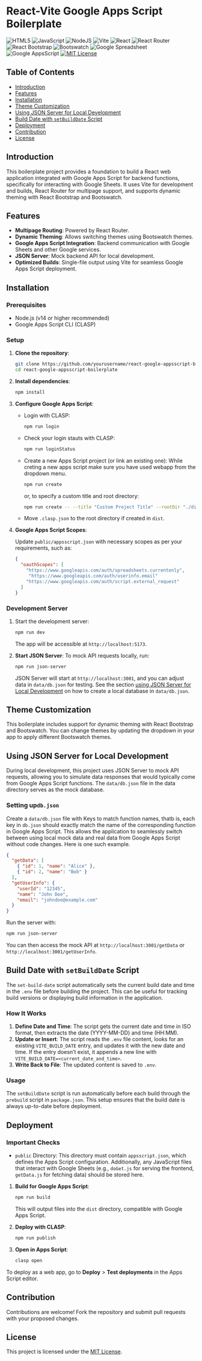 # React-Vite Google Apps Script Boilerplate

![HTML5](https://img.shields.io/badge/html5-%23E34F26.svg?style=for-the-badge&logo=html5&logoColor=white) 
![JavaScript](https://img.shields.io/badge/javascript-%23323330.svg?style=for-the-badge&logo=javascript&logoColor=%23F7DF1E)
![NodeJS](https://img.shields.io/badge/node.js-%2343853D.svg?style=for-the-badge&logo=node.js&logoColor=white)
![Vite](https://img.shields.io/badge/Vite-%23646CFF.svg?style=for-the-badge&logo=vite&logoColor=white)
![React](https://img.shields.io/badge/react-%2320232a.svg?style=for-the-badge&logo=react&logoColor=%2361DAFB)
![React Router](https://img.shields.io/badge/React_Router-CA4245?style=for-the-badge&logo=react-router&logoColor=white)
![React Bootstrap](https://img.shields.io/badge/React_Bootstrap-%23563D7C.svg?style=for-the-badge&logo=bootstrap&logoColor=white)
![Bootswatch](https://img.shields.io/badge/Bootswatch-%23563D7C.svg?style=for-the-badge&logo=bootstrap&logoColor=white)
![Google Spreadsheet](https://img.shields.io/badge/Google%20Sheet-4285F4?style=for-the-badge&logo=googlesheet&logoColor=white)
![Google AppsScript](https://img.shields.io/badge/Google%20AppsScript-4285F4?style=for-the-badge&logo=googleappsscript&logoColor=white)
[![MIT License](https://img.shields.io/badge/License-MIT-green.svg)](https://choosealicense.com/licenses/mit/)


## Table of Contents

- [Introduction](#introduction)
- [Features](#features)
- [Installation](#installation)
- [Theme Customization](#theme-customization)
- [Using JSON Server for Local Development](#using-json-server-for-local-development)
- [Build Date with `setBuildDate` Script](#build-date-with-setbuilddate-script)
- [Deployment](#deployment)
- [Contribution](#contribution)
- [License](#license)

## Introduction

This boilerplate project provides a foundation to build a React web application integrated with Google Apps Script for backend functions, specifically for interacting with Google Sheets. It uses Vite for development and builds, React Router for multipage support, and supports dynamic theming with React Bootstrap and Bootswatch.

## Features

- **Multipage Routing**: Powered by React Router.
- **Dynamic Theming**: Allows switching themes using Bootswatch themes.
- **Google Apps Script Integration**: Backend communication with Google Sheets and other Google services.
- **JSON Server**: Mock backend API for local development.
- **Optimized Builds**: Single-file output using Vite for seamless Google Apps Script deployment.

## Installation

### Prerequisites

- Node.js (v14 or higher recommended)
- Google Apps Script CLI (CLASP)

### Setup

1. **Clone the repository**:

    ```bash
    git clone https://github.com/yourusername/react-google-appsscript-boilerplate.git
    cd react-google-appsscript-boilerplate
    ```

2. **Install dependencies**:

    ```bash
    npm install
    ```

3. **Configure Google Apps Script**:

    - Login with CLASP:
      ```bash
      npm run login
      ```
    - Check your login stauts with CLASP:
      ```bash
      npm run loginStatus
      ```
    - Create a new Apps Script project (or link an existing one):
    While creting a new apps script make sure you have used webapp from the dropdown menu.
     
      ```bash
      npm run create
      ```
      or, to specify a custom title and root directory:

      ```bash
      npm run create -- --title "Custom Project Title" --rootDir "./dist"
      ```

    - Move `.clasp.json` to the root directory if created in `dist`.

4. **Google Apps Script Scopes**:

   Update `public/appsscript.json` with necessary scopes as per your requirements, such as:

   ```json
   {
     "oauthScopes": [
       "https://www.googleapis.com/auth/spreadsheets.currentonly",
        "https://www.googleapis.com/auth/userinfo.email"
       "https://www.googleapis.com/auth/script.external_request"
     ]
   }
   ```

### Development Server

1. Start the development server:
   ```bash
   npm run dev
   ```

   The app will be accessible at `http://localhost:5173`.

2. **Start JSON Server**:
   To mock API requests locally, run:
   ```bash
   npm run json-server
   ```

   JSON Server will start at `http://localhost:3001`, and you can adjust data in `data/db.json` for testing. See the section [using JSON Server for Local Development](#using-json-server-for-local-development) on how to create a local database in `data/db.json`.

## Theme Customization

This boilerplate includes support for dynamic theming with React Bootstrap and Bootswatch. You can change themes by updating the dropdown in your app to apply different Bootswatch themes.

## Using JSON Server for Local Development

During local development, this project uses JSON Server to mock API requests, allowing you to simulate data responses that would typically come from Google Apps Script functions. The `data/db.json` file in the data directory serves as the mock database.

### Setting up`db.json`

Create a `data/db.json` file with Keys to match function names, thatb is, each key in `db.json` should exactly match the name of the corresponding function in Google Apps Script. This allows the application to seamlessly switch between using local mock data and real data from Google Apps Script without code changes. Here is one such example. 

```json
{
  "getData": [
    { "id": 1, "name": "Alice" },
    { "id": 2, "name": "Bob" }
  ],
  "getUserInfo": {
    "userId": "12345",
    "name": "John Doe",
    "email": "johndoe@example.com"
  }
}
```

Run the server with:

```bash
npm run json-server
```

You can then access the mock API at `http://localhost:3001/getData` or `http://localhost:3001/getUserInfo`.


## Build Date with `setBuildDate` Script

The `set-build-date` script automatically sets the current build date and time in the `.env` file before building the project. This can be useful for tracking build versions or displaying build information in the application.

### How It Works

1. **Define Date and Time**: The script gets the current date and time in ISO format, then extracts the date (YYYY-MM-DD) and time (HH:MM).
2. **Update or Insert**: The script reads the `.env` file content, looks for an existing `VITE_BUILD_DATE` entry, and updates it with the new date and time. If the entry doesn’t exist, it appends a new line with `VITE_BUILD_DATE=<current_date_and_time>`.
3. **Write Back to File**: The updated content is saved to `.env`.

### Usage

The `setBuildDate` script is run automatically before each build through the `prebuild` script in `package.json`. This setup ensures that the build date is always up-to-date before deployment.

## Deployment

### Important Checks

- `public` Directory: This directory must contain `appsscript.json`, which defines the Apps Script configuration. Additionally, any JavaScript files that interact with Google Sheets (e.g., `doGet.js` for serving the frontend, `getData.js` for fetching data) should be stored here.


1. **Build for Google Apps Script**:
   ```bash
   npm run build
   ```

   This will output files into the `dist` directory, compatible with Google Apps Script.

2. **Deploy with CLASP**:
   ```bash
   npm run publish
   ```

3. **Open in Apps Script**:
   ```bash
   clasp open
   ```

To deploy as a web app, go to **Deploy** > **Test deployments** in the Apps Script editor.

## Contribution

Contributions are welcome! Fork the repository and submit pull requests with your proposed changes.

## License

This project is licensed under the [MIT License](LICENSE).